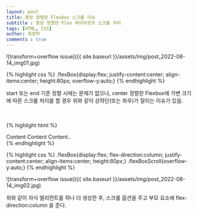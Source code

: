 ```yaml
---
layout: post
title: 중앙 정렬된 Flexbox 스크롤 이슈
subtitle : 중앙 정렬된 Flex 레이아웃의 스크롤 처리
tags: [HTML, CSS]
author: 최정락
comments : true
---
```


![transform+overflow issue]({{ site.baseurl }}/assets/img/post_2022-08-14_img01.jpg) <br>

{% highlight css %}
.flexBox{display:flex; justify-content:center; align-items:center; height:80px; overflow-y:auto;}
{% endhighlight %}

start 또는 end 기준 정렬 시에는 문제가 없으나, 
center 정렬한 Flexbox에 가변 크기에 따른 스크롤 처리를 할 경우 
위와 같이 상하단(또는 좌우)가 잘리는 이슈가 있음. <br><br><br>

{% highlight html %}
<div class="flexBox">
    <div class="flexBoxScroll">
        Content Content Content..
    </div>
</div>
{% endhighlight %}

{% highlight css %}
.flexBox{display:flex; flex-direction:column; justify-content:center; align-items:center; height:80px;}
.flexBoxScroll{overflow-y:auto;}
{% endhighlight %}

![transform+overflow issue]({{ site.baseurl }}/assets/img/post_2022-08-14_img02.jpg)

위와 같이 자식 엘리먼트를 하나 더 생성한 후, 
스크롤 옵션을 주고 부모 요소에 flex-direction:column 을 준다.